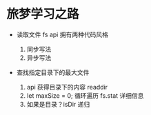 # 旅梦学习之路

- 读取文件 fs api
    拥有两种代码风格
    1. 同步写法
    2. 异步写法 

- 查找指定目录下的最大文件
    1. api 获得目录下的内容 readdir
    2. let maxSize = 0; 循环遍历 fs.stat 详细信息
    3. 如果是目录？isDir 递归